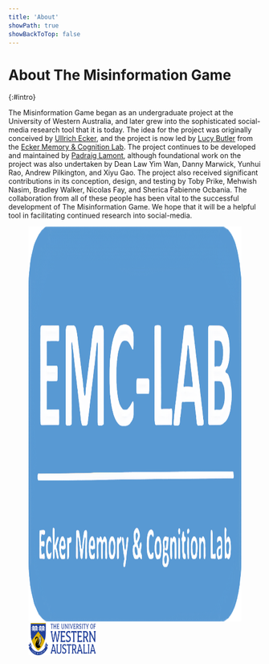 ```yaml
---
title: 'About'
showPath: true
showBackToTop: false
---
```


# About The Misinformation Game
{:#intro}

The Misinformation Game began as an undergraduate project at the University of
Western Australia, and later grew into the sophisticated social-media research
tool that it is today. The idea for the project was originally conceived by
[Ullrich Ecker](https://twitter.com/UlliEcker), and the project is now led by
[Lucy Butler](https://twitter.com/lucy_h_butler) from the
[Ecker Memory & Cognition Lab](https://www.emc-lab.org/). The project continues
to be developed and maintained by [Padraig Lamont](https://paddy-lamont.com/),
although foundational work on the project was also undertaken by Dean Law Yim Wan,
Danny Marwick, Yunhui Rao, Andrew Pilkington, and Xiyu Gao. The project also
received significant contributions in its conception, design, and testing by
Toby Prike, Mehwish Nasim, Bradley Walker, Nicolas Fay, and Sherica Fabienne Ocbania.
The collaboration from all of these people has been vital to the successful development
of The Misinformation Game. We hope that it will be a helpful tool in facilitating
continued research into social-media.

<figure class="about-links">
    <a class="about-link-logo" href="https://www.emc-lab.org/">
        <img src="assets/img/emc-logo.png" width="1279" height="784"
             alt="Ecker Memory & Cognition Lab Logo" />
    </a>
    <a class="about-link-logo" href="https://www.uwa.edu.au/">
        <img src="assets/img/uwa-logo.svg" width="134" height="44" style="height: 4rem"
             alt="The University of Western Australia Logo" />
    </a>
</figure>
